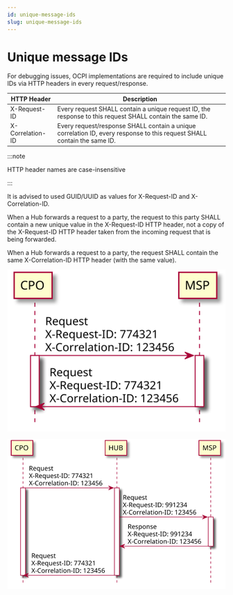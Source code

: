 ```yaml
---
id: unique-message-ids
slug: unique-message-ids
---
```

# Unique message IDs

For debugging issues, OCPI implementations are required to include unique IDs via HTTP headers in every
request/response.

| HTTP Header      | Description                                                                                                             |
|------------------|-------------------------------------------------------------------------------------------------------------------------|
| X-Request-ID     | Every request SHALL contain a unique request ID, the response to this request SHALL contain the same ID.                |
| X-Correlation-ID | Every request/response SHALL contain a unique correlation ID, every response to this request SHALL contain the same ID. |

:::note

HTTP header names are case-insensitive

:::

It is advised to used GUID/UUID as values for X-Request-ID and X-Correlation-ID.

When a Hub forwards a request to a party, the request to this party SHALL contain a new unique value in the X-Request-ID
HTTP header, not a copy of the X-Request-ID HTTP header taken from the incoming request that is being forwarded.

When a Hub forwards a request to a party, the request SHALL contain the same X-Correlation-ID HTTP header (with the same
value).

![Example sequence diagram of the uses of X-Request-ID and X-Correlation-ID in a peer-to-peer topology.](../images/unqiue_ids_pair2pair.svg)

![Example sequence diagram of the uses of X-Request-ID and X-Correlation-ID in a topology with a Hub.](../images/unqiue_ids_via_hub.svg)
